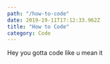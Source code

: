 ```yaml
---
path: "/how-to-code"
date: 2019-19-11T17:12:33.962Z
title: "How to Code"
category: Code
---
```


Hey you gotta code like u mean it
